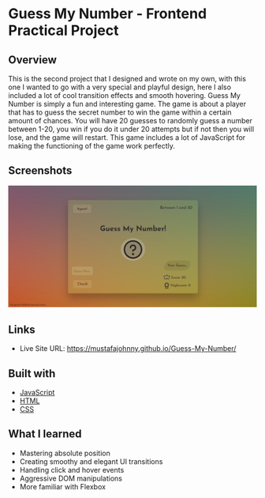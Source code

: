 # Guess My Number - Frontend Practical Project

## Overview
This is the second project that I designed and wrote on my own, with this one I wanted to go with a very special and playful design, here 
I also included a lot of cool transition effects and smooth hovering. Guess My Number is simply a fun and interesting game. The game is about a player that has to guess the secret number to win the game within a certain amount of chances. You will have 20 guesses to randomly guess a number between 1-20, you win if you do it under 20 attempts but if not then you will lose, and the game will restart. This game includes a lot of JavaScript for making the functioning of the game work perfectly.

## Screenshots
![Login](https://github.com/MustafaJohnny/Guess-My-Number/blob/master/screenshot.jpg?raw=true)

## Links

- Live Site URL: https://mustafajohnny.github.io/Guess-My-Number/


## Built with

- [JavaScript](https://developer.mozilla.org/en-US/docs/Web/JavaScript)
- [HTML](https://developer.mozilla.org/en-US/docs/Web/HTML)
- [CSS](https://developer.mozilla.org/en-US/docs/Web/CSS)



## What I learned

- Mastering absolute position
- Creating smoothy and elegant UI transitions
- Handling click and hover events
- Aggressive DOM manipulations
- More familiar with Flexbox 
